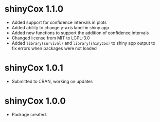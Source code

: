 # shinyCox 1.1.0

* Added support for confidence intervals in plots
* Added ability to change y-axis label in shiny app
* Added new functions to support the addition of confidence intervals
* Changed license from MIT to LGPL-3.0
* Added `library(survival)` and `library(shinyCox)` to shiny app output to fix
  errors when packages were not loaded


# shinyCox 1.0.1

* Submitted to CRAN, working on updates

# shinyCox 1.0.0

* Package created.
